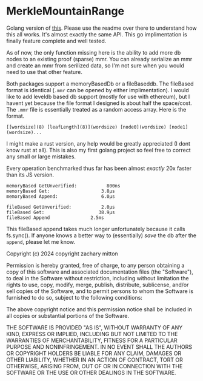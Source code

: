 # MerkleMountainRange
Golang version of [this](https://github.com/zmitton/merkle-mountain-range). Please use the readme over there to understand how this all works. It's almost exactly the same API. This go implimentation is finally feature complete and well tested.

As of now, the only function missing here is the ability to add more db nodes to an existing proof (sparse) mmr. You can already serialize an mmr and create an mmr from serilized data, so I'm not sure when you would need to use that other feature.

Both packages support a memoryBasedDb or a fileBaseddb. The fileBased format is identical (`.mmr` can be opened by either implimentation). I would like to add leveldb based db support (mostly for use with ethereum), but I havent yet because the file format I designed is about half the space/cost. The `.mmr` file is essentially treated as a random access array. Here is the format.

```
[[wordsize](8) [leafLength](8)](wordsize) [node0](wordsize) [node1](wordsize)...
```

I might make a rust version, any help would be greatly appreciated (I dont know rust at all). This is also my first golang project so feel free to correct any small or large mistakes.


Every operation benchmarked thus far has been almost _exactly_ 20x faster than its JS version.

```
memoryBased GetUnverified:           800ns
memoryBased Get:                   3.8µs
memoryBased Append:                6.0µs

fileBased GetUnverified:           2.0µs
fileBased Get:                    38.9µs
fileBased Append               2.5ms
```

This fileBased append takes much longer unfortunately because it calls fs.sync(). If anyone knows a better way to (essentially) _save_ the db after the `append`, please let me know.

<!-- 
notes
/*
make a reverse getNodePosition function (getLeafIndex?), and in the test, do a loop to
100,000 testing each result against its inverse function (actually is this possible? consider the fact that some nodes dont have a cooresponding leaf).
name change: targetIndex -> targetNodeIndex (in mountainpositions function)
 - remember to move metadata in `.mmr` in js implimentation (this is major version bump)
 - add `serialize()` method to db api and add `fromSerialized()` to membased db
 - add `getUnverified()` method to js api (note: has to check leaflength)
 - add pretections for file-based in case it already exists (doesnt overwrite)
 - add persistent leveldb support with NAMESPACE feature
*/

 -->

Copyright (c) 2024 copyright zachary mitton

Permission is hereby granted, free of charge, to any person obtaining a copy
of this software and associated documentation files (the "Software"), to deal
in the Software without restriction, including without limitation the rights
to use, copy, modify, merge, publish, distribute, sublicense, and/or sell
copies of the Software, and to permit persons to whom the Software is
furnished to do so, subject to the following conditions:

The above copyright notice and this permission notice shall be included in all
copies or substantial portions of the Software.

THE SOFTWARE IS PROVIDED "AS IS", WITHOUT WARRANTY OF ANY KIND, EXPRESS OR
IMPLIED, INCLUDING BUT NOT LIMITED TO THE WARRANTIES OF MERCHANTABILITY,
FITNESS FOR A PARTICULAR PURPOSE AND NONINFRINGEMENT. IN NO EVENT SHALL THE
AUTHORS OR COPYRIGHT HOLDERS BE LIABLE FOR ANY CLAIM, DAMAGES OR OTHER
LIABILITY, WHETHER IN AN ACTION OF CONTRACT, TORT OR OTHERWISE, ARISING FROM,
OUT OF OR IN CONNECTION WITH THE SOFTWARE OR THE USE OR OTHER DEALINGS IN THE
SOFTWARE.
